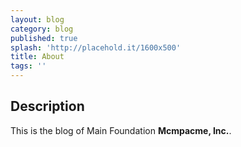 ```yaml
---
layout: blog
category: blog
published: true
splash: 'http://placehold.it/1600x500'
title: About
tags: ''
---
```

## Description

This is the blog of Main Foundation **Mcmpacme, Inc.**.
